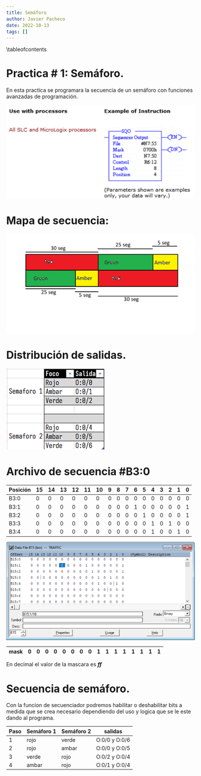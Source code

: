 ```yaml
---
title: Semáforo
author: Javier Pacheco
date: 2022-10-13
tags: []
---
```


\tableofcontents

# Practica \# 1: Semáforo.
En esta practica se programara la secuencia de un semáforo con funciones
avanzadas de programación.

![SQO instruction](./sqo.png)

# Mapa de secuencia:
![mapa](./traffic.png)

# Distribución de salidas.
![Salidas](./outputs.png) 

# Archivo de secuencia \#B3:0

| Posición | 15 | 14 | 13 | 12 | 11 | 10 | 9 | 8 | 7 | 6 | 5 | 4 | 3 | 2 | 1 | 0 |
|----------|----|----|----|----|----|----| - | - | - | - | - | - | - | - | - | - |
| B3:0     | 0  | 0  | 0  | 0  | 0  | 0  | 0 | 0 | 0 | 0 | 0 | 0 | 0 | 0 | 0 | 0 |
| B3:1     | 0  | 0  | 0  | 0  | 0  | 0  | 0 | 0 | 0 | 1 | 0 | 0 | 0 | 0 | 0 | 1 |
| B3:2     | 0  | 0  | 0  | 0  | 0  | 0  | 0 | 0 | 0 | 0 | 1 | 0 | 0 | 0 | 0 | 1 |
| B3:3     | 0  | 0  | 0  | 0  | 0  | 0  | 0 | 0 | 0 | 0 | 0 | 1 | 0 | 1 | 0 | 0 |
| B3:4     | 0  | 0  | 0  | 0  | 0  | 0  | 0 | 0 | 0 | 0 | 0 | 1 | 0 | 0 | 1 | 0 |

![Mapa en Rslogix](./bitmap.png)

| mask | 0 | 0 | 0 | 0 | 0 | 0 | 0 | 0 | 1 | 1 | 1 | 1 | 1 | 1 | 1 | 1 |
|------| - | - | - | - | - | - | - | - | - | - | - | - | - | - | - | - |

En decimal el valor de la mascara es ***ff*** 

# Secuencia de semáforo.

Con la funcion de secuenciador podremos habilitar o deshabilitar bits a medida
que se crea necesario dependiendo del uso y logica que se le este dando al 
programa.

| Paso | Semáforo 1 | Semáforo 2 | salidas       |
|------|------------|------------|---------------|
| 1    | rojo       | verde      | O:0/0 y O:0/6 |
| 2    | rojo       | ambar      | O:0/0 y O:0/5 |
| 3    | verde      | rojo       | O:0/2 y O:0/4 |
| 4    | ambar      | rojo       | O:0/1 y O:0/4 |

